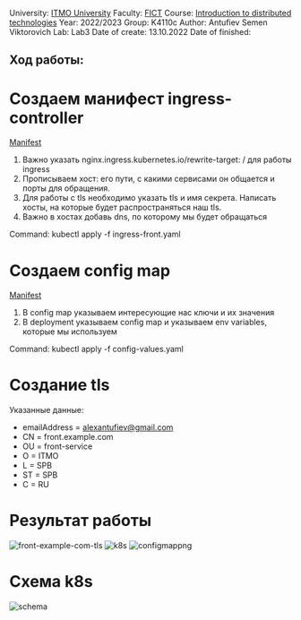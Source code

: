 University: [ITMO University](https://itmo.ru/ru/)
Faculty: [FICT](https://fict.itmo.ru)
Course: [Introduction to distributed technologies](https://github.com/itmo-ict-faculty/introduction-to-distributed-technologies)
Year: 2022/2023
Group: K4110c
Author: Antufiev Semen Viktorovich
Lab: Lab3
Date of create: 13.10.2022
Date of finished: 

## Ход работы:

# Создаем манифест ingress-controller
[Manifest](https://github.com/antufievsemen/2022_2023-introduction_to_distributed_technologies-K4110c-Antufiev_S_V/blob/main/lab3/ingress-front.yaml)
1. Важно указать nginx.ingress.kubernetes.io/rewrite-target: / для работы ingress
2. Прописываем хост: его пути, с какими сервисами он общается и порты для обращения.
3. Для работы с tls необходимо указать tls и имя секрета. Написать хосты, на которые будет распространяться наш tls.
4. Важно в хостах добавь dns, по которому мы будет обращаться

Command: kubectl apply -f ingress-front.yaml

# Создаем config map
[Manifest](https://github.com/antufievsemen/2022_2023-introduction_to_distributed_technologies-K4110c-Antufiev_S_V/blob/main/lab3/config-values.yaml)
1. В config map указываем интересующие нас ключи и их значения
2. В deployment указываем config map и указываем env variables, которые мы используем

Command: kubectl apply -f config-values.yaml

# Создание tls

Указанные данные:
 *  emailAddress = alexantufiev@gmail.com
 *  CN = front.example.com
 *  OU = front-service
 *  O = ITMO
 *  L = SPB
 *  ST = SPB
 *  C = RU

# Результат работы

![front-example-com-tls](https://user-images.githubusercontent.com/55154894/195681561-a776cc20-08ec-4ddd-978e-bd7423d50542.png)
![k8s](https://user-images.githubusercontent.com/55154894/195681600-939bd8eb-96d1-46c2-a32e-06d2e37372f3.png)
![configmappng](https://user-images.githubusercontent.com/55154894/195681612-2611db17-b82c-41f3-863e-478b44790669.png)

# Схема k8s
![schema](https://user-images.githubusercontent.com/55154894/197009631-23963080-fe64-4e2a-b168-88682afc6784.png)

